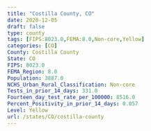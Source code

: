 ```yaml
---
title: "Costilla County, CO"
date: 2020-12-05
draft: false
type: county
tags: [FIPS:8023.0,FEMA:8.0,Non-core,Yellow]
categories: [CO]
County: Costilla County
State: CO
FIPS: 8023.0
FEMA_Region: 8.0
Population: 3887.0
NCHS_Urban_Rural_Classification: Non-core
Tests_in_prior_14_days: 331.0
Fourteen_day_test_rate_per_100000: 8516.0
Percent_Positivity_in_prior_14_days: 0.057
Level: Yellow
url: /states/CO/costilla-county
---
```



